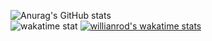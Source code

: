 ![Anurag's GitHub stats](https://github-readme-stats.vercel.app/api?username=Arsined&theme=tokyonight)  
![wakatime stat](https://github-readme-stats.vercel.app/api/wakatime?username=Arsined&theme=dark&layout=compact&border_color=000000&bg_color=101010)
[![willianrod's wakatime stats](https://github-readme-stats.vercel.app/api/wakatime?username=@Arsined)](https://github.com/anuraghazra/github-readme-stats)
